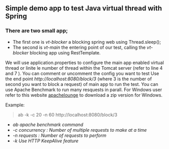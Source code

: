 ## Simple demo app to test Java virtual thread with Spring
### There are two small app; 
- The first one is _vt-blocker_ a blocking spring web using Thread.sleep();
- The second is _vt-main_ the entering point of our test, calling the _vt-blocker_ blocking app using RestTemplate.

We will use application.properties to configure the main app enabled virtual thread or linite le number of thread within the Tomcat server (refer to line 4 and 7 ). You can comment or uncomment the config you want to test
Use the end point _http://localhost:8080/block/3_ (where 3 is the number of second you want to block a request) of main app to run the test.
You can use Apache Benchmark to run many resquests in parall. For Windows user refer to this website [apachelounge](https://www.apachelounge.com/download/#google_vignette) to download a zip version for Windows.

Example:
>ab -k -c 20 -n 60 http://localhost:8080/block/3
- _ab apache benchmark command_
- _-c concurrency : Number of multiple requests to make at a time_
- _-n requests : Number of requests to perform_
- _-k Use HTTP KeepAlive feature_
